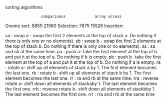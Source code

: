sorting algorithms

					comparisons				array access
Gnome sort:			8855					21960
Selection:			7875					15526
Insertion:			

sa  : swap a - swap the first 2 elements at the top of stack a. Do nothing if there is only one or no elements).
sb  : swap b - swap the first 2 elements at the top of stack b. Do nothing if there is only one or no elements).
ss  : sa and sb at the same time.
pa  : push a- take the first element at the top of b and put it at the top of a. Do nothing if b is empty.
pb  : push b- take the first element at the top of a and put it at the top of b. Do nothing if a is empty.
ra  : rotate a- shift up all elements of stack a by 1. The first element becomes the last one.
rb  : rotate b- shift up all elements of stack b by 1. The first element becomes the last one.
rr  : ra and rb at the same time.
rra : reverse rotate a- shift down all elements of stackaby 1. The last element becomes the first one.
rrb : reverse rotate b- shift down all elements of stackbby 1. The last element becomes the first one.
rrr : rra and rrb at the same time